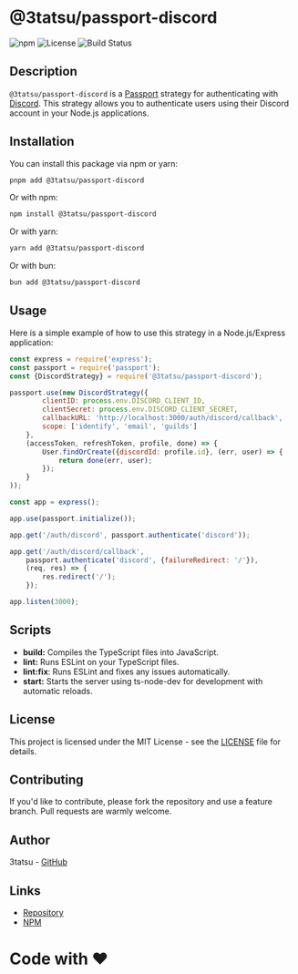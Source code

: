 # @3tatsu/passport-discord

![npm](https://img.shields.io/npm/v/@3tatsu/passport-discord)
![License](https://img.shields.io/github/license/3tatsu/passport-discord)
![Build Status](https://img.shields.io/github/actions/workflow/status/3tatsu/passport-discord/ci.yml)

## Description

`@3tatsu/passport-discord` is a [Passport](http://www.passportjs.org/) strategy for authenticating
with [Discord](https://discord.com/). This strategy allows you to authenticate users using their Discord account in your
Node.js applications.

## Installation

You can install this package via npm or yarn:

```bash
pnpm add @3tatsu/passport-discord
```

Or with npm:

```bash
npm install @3tatsu/passport-discord
```

Or with yarn:

```bash
yarn add @3tatsu/passport-discord
```

Or with bun:

```bash
bun add @3tatsu/passport-discord
```

## Usage

Here is a simple example of how to use this strategy in a Node.js/Express application:

```javascript
const express = require('express');
const passport = require('passport');
const {DiscordStrategy} = require('@3tatsu/passport-discord');

passport.use(new DiscordStrategy({
        clientID: process.env.DISCORD_CLIENT_ID,
        clientSecret: process.env.DISCORD_CLIENT_SECRET,
        callbackURL: 'http://localhost:3000/auth/discord/callback',
        scope: ['identify', 'email', 'guilds']
    },
    (accessToken, refreshToken, profile, done) => {
        User.findOrCreate({discordId: profile.id}, (err, user) => {
            return done(err, user);
        });
    }
));

const app = express();

app.use(passport.initialize());

app.get('/auth/discord', passport.authenticate('discord'));

app.get('/auth/discord/callback',
    passport.authenticate('discord', {failureRedirect: '/'}),
    (req, res) => {
        res.redirect('/');
    });

app.listen(3000);
```

## Scripts

- **build:** Compiles the TypeScript files into JavaScript.
- **lint:** Runs ESLint on your TypeScript files.
- **lint:fix**: Runs ESLint and fixes any issues automatically.
- **start:** Starts the server using ts-node-dev for development with automatic reloads.

## License

This project is licensed under the MIT License - see the [LICENSE](./LICENSE) file for details.

## Contributing

If you'd like to contribute, please fork the repository and use a feature branch. Pull requests are warmly welcome.

## Author

3tatsu - [GitHub](https://github.com/3tatsu)

## Links

- [Repository](https://github.com/3tatsu/passport-discord)
- [NPM](https://www.npmjs.com/package/@3tatsu/passport-discord)

# Code with ❤️
